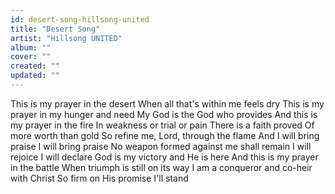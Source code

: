 ```yaml
---
id: desert-song-hillsong-united
title: "Desert Song"
artist: "Hillsong UNITED"
album: ""
cover: ""
created: ""
updated: ""
---
```


This is my prayer in the desert
When all that's within me feels dry
This is my prayer in my hunger and need
My God is the God who provides
And this is my prayer in the fire
In weakness or trial or pain
There is a faith proved
Of more worth than gold
So refine me, Lord, through the flame
And I will bring praise
I will bring praise
No weapon formed against me shall remain
I will rejoice
I will declare
God is my victory and He is here
And this is my prayer in the battle
When triumph is still on its way
I am a conqueror and co-heir with Christ
So firm on His promise I'll stand